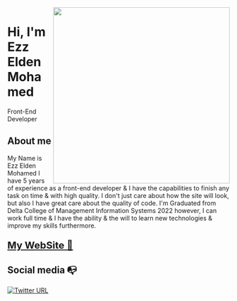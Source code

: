 <img align="right" width="400" height="400" src="https://ezzelden.vercel.app/assets/img/githupProfile.png">


# Hi, I'm Ezz Elden Mohamed  

Front-End Developer

## About me 

My Name is Ezz Elden Mohamed I have 5 years of experience as a front-end developer & I have the capabilities to finish any task on time & with high quality. I don't just care about how the site will look, but also I have great care about the quality of code. I'm Graduated from Delta College of Management Information Systems 2022 however, I can work full time & I have the ability & the will to learn new technologies & improve my skills furthermore. 

<h3><a href="https://ezzelden.vercel.app/" style="font-size:22px;"/> My WebSite 🚀 </a></h3>


## Social media :mailbox_with_no_mail:



[![Twitter URL](https://camo.githubusercontent.com/6c1dafd006af15bce395e2d124db54c52a24827e7a8763b59314eeb97d5c6857/68747470733a2f2f696d672e736869656c64732e696f2f62616467652f6c696e6b6564696e2d2532333031373742353f7374796c653d666c6174266c6f676f3d6c696e6b6564696e266c6f676f436f6c6f723d7768697465)](https://www.linkedin.com/in/ezz-elden-758415167/)
